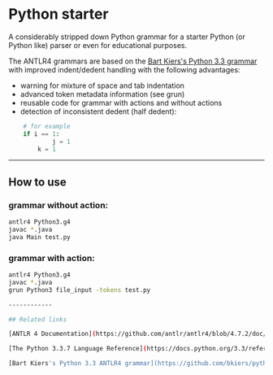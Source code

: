 # Python starter &nbsp; 

A considerably stripped down Python grammar for a starter Python (or Python like) parser or even for educational purposes. 

The ANTLR4 grammars are based on the [Bart Kiers's Python 3.3 grammar](https://github.com/bkiers/python3-parser) with improved indent/dedent handling with the following advantages:
-  warning for mixture of space and tab indentation
-  advanced token metadata information (see grun)
-  reusable code for grammar with actions and without actions
-  detection of inconsistent dedent (half dedent):
```python
    # for example
    if i == 1:
            j = 1
        k = 1
```

------------

## How to use
### grammar without action:
```bash
antlr4 Python3.g4
javac *.java
java Main test.py
```

### grammar with action:
```bash
antlr4 Python3.g4
javac *.java
grun Python3 file_input -tokens test.py

------------

## Related links

[ANTLR 4 Documentation](https://github.com/antlr/antlr4/blob/4.7.2/doc/index.md)

[The Python 3.3.7 Language Reference](https://docs.python.org/3.3/reference/grammar.html)

[Bart Kiers's Python 3.3 ANTLR4 grammar](https://github.com/bkiers/python3-parser)


